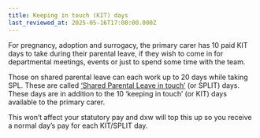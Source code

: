 ```yaml
---
title: Keeping in touch (KIT) days
last_reviewed_at: 2025-05-16T17:00:00.000Z
---
```

For pregnancy, adoption and surrogacy, the primary carer has 10 paid KIT days to take during their parental leave, if they wish to come in for departmental meetings, events or just to spend some time with the team.

Those on shared parental leave can each work up to 20 days while taking SPL. These are called [‘Shared Parental Leave in touch’](https://www.gov.uk/shared-parental-leave-and-pay/booking-blocks-of-leave#:~:text=Shared%20Parental%20Leave%20in%20touch,on%20maternity%20or%20adoption%20leave.) (or SPLIT) days. These days are in addition to the 10 ‘keeping in touch’ (or KIT) days available to the primary carer.

This won’t affect your statutory pay and dxw will top this up so you receive a normal day’s pay for each KIT/SPLIT day.